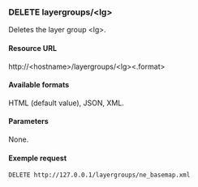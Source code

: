 ### DELETE layergroups/\<lg\>

Deletes the layer group \<lg\>.

#### Resource URL

http://\<hostname\>/layergroups/\<lg\>\<.format\>

#### Available formats

HTML (default value), JSON, XML.

#### Parameters

None.

#### Exemple request

`DELETE http://127.0.0.1/layergroups/ne_basemap.xml`
